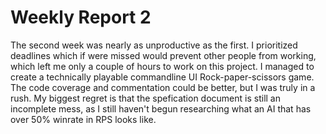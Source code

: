 # Weekly Report 2

The second week was nearly as unproductive as the first. I prioritized deadlines which if were missed would prevent other people from working, which left me only a couple of hours to work on this project. I managed to create a technically playable commandline UI Rock-paper-scissors game. The code coverage and commentation could be better, but I was truly in a rush. My biggest regret is that the spefication document is still an incomplete mess, as I still haven't begun researching what an AI that has over 50% winrate in RPS looks like.